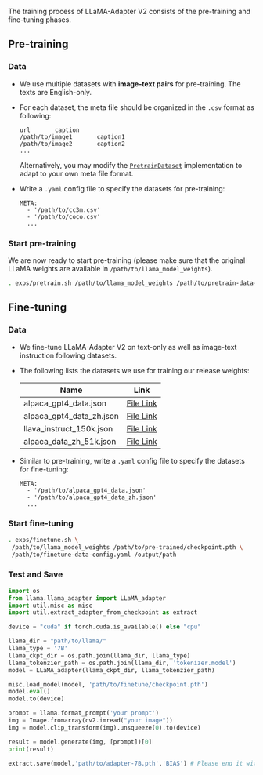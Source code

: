 The training process of LLaMA-Adapter V2 consists of the pre-training and fine-tuning phases.

## Pre-training

### Data

* We use multiple datasets with **image-text pairs** for pre-training. The texts are English-only.
* For each dataset, the meta file should be organized in the `.csv` format as following:

  ```
  url		caption
  /path/to/image1		caption1
  /path/to/image2		caption2
  ...
  ```

  Alternatively, you may modify the [`PretrainDataset`](/data/dataset.py) implementation to adapt to your own meta file format.
* Write a `.yaml` config file to specify the datasets for pre-training:

  ```
  META:
    - '/path/to/cc3m.csv'
    - '/path/to/coco.csv'
    ...
  ```

### Start pre-training

We are now ready to start pre-training (please make sure that the original LLaMA weights are available in `/path/to/llama_model_weights`).

```bash
. exps/pretrain.sh /path/to/llama_model_weights /path/to/pretrain-data-config.yaml /output/path
```

## Fine-tuning

### Data

* We fine-tune LLaMA-Adapter V2 on text-only as well as image-text instruction following datasets.
* The following lists the datasets we use for training our release weights:

  | Name                     | Link                                                                                                         |
  | ------------------------ | ------------------------------------------------------------------------------------------------------------ |
  | alpaca_gpt4_data.json    | [File Link](https://github.com/Instruction-Tuning-with-GPT-4/GPT-4-LLM/blob/main/data/alpaca_gpt4_data.json)    |
  | alpaca_gpt4_data_zh.json | [File Link](https://github.com/Instruction-Tuning-with-GPT-4/GPT-4-LLM/blob/main/data/alpaca_gpt4_data_zh.json) |
  | llava_instruct_150k.json | [File Link](https://huggingface.co/datasets/liuhaotian/LLaVA-Instruct-150K/raw/main/llava_instruct_150k.json)   |
  | alpaca_data_zh_51k.json  | [File Link](https://github.com/ymcui/Chinese-LLaMA-Alpaca/blob/main/data/alpaca_data_zh_51k.json)               |
* Similar to pre-training, write a `.yaml` config file to specify the datasets for fine-tuning:

  ```
  META:
    - '/path/to/alpaca_gpt4_data.json'
    - '/path/to/alpaca_gpt4_data_zh.json'
    ...
  ```

### Start fine-tuning

```bash
. exps/finetune.sh \
 /path/to/llama_model_weights /path/to/pre-trained/checkpoint.pth \
 /path/to/finetune-data-config.yaml /output/path
```

### Test and Save

```python
import os 
from llama.llama_adapter import LLaMA_adapter
import util.misc as misc
import util.extract_adapter_from_checkpoint as extract

device = "cuda" if torch.cuda.is_available() else "cpu"

llama_dir = "path/to/llama/"
llama_type = '7B'
llama_ckpt_dir = os.path.join(llama_dir, llama_type)
llama_tokenzier_path = os.path.join(llama_dir, 'tokenizer.model')
model = LLaMA_adapter(llama_ckpt_dir, llama_tokenzier_path)

misc.load_model(model, 'path/to/finetune/checkpoint.pth')
model.eval()
model.to(device)

prompt = llama.format_prompt('your prompt')
img = Image.fromarray(cv2.imread("your image"))
img = model.clip_transform(img).unsqueeze(0).to(device)

result = model.generate(img, [prompt])[0]
print(result)

extract.save(model,'path/to/adapter-7B.pth','BIAS') # Please end it with -llama_type.pth
```
